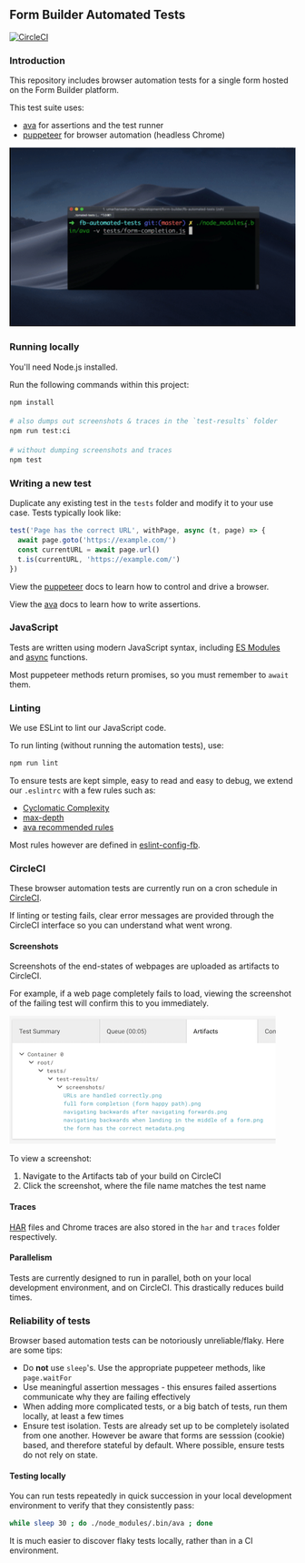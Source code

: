 
## Form Builder Automated Tests

[![CircleCI](https://circleci.com/gh/ministryofjustice/fb-automated-tests/tree/master.svg?style=svg)](https://circleci.com/gh/ministryofjustice/fb-automated-tests/tree/master)

### Introduction

This repository includes browser automation tests for a single form hosted on the Form Builder platform.

This test suite uses:

- [ava](https://github.com/avajs/ava) for assertions and the test runner
- [puppeteer](https://github.com/GoogleChrome/puppeteer) for browser automation (headless Chrome)

![demo of automated tests](docs/fb-automated-tests-preview-demo.gif)

### Running locally

You'll need Node.js installed.

Run the following commands within this project:

```sh
npm install

# also dumps out screenshots & traces in the `test-results` folder
npm run test:ci

# without dumping screenshots and traces
npm test
```

### Writing a new test

Duplicate any existing test in the `tests` folder and modify it to your use case. Tests typically look like:

```js
test('Page has the correct URL', withPage, async (t, page) => {
  await page.goto('https://example.com/')
  const currentURL = await page.url()
  t.is(currentURL, 'https://example.com/')
})
```

View the [puppeteer](https://github.com/GoogleChrome/puppeteer) docs to learn how to control and drive a browser.

View the [ava](https://github.com/avajs/ava) docs to learn how to write assertions.

### JavaScript

Tests are written using modern JavaScript syntax, including [ES Modules](https://developer.mozilla.org/en-US/docs/Web/JavaScript/Reference/Statements/import) and [async](https://developer.mozilla.org/en-US/docs/Web/JavaScript/Reference/Statements/async_function) functions.

Most puppeteer methods return promises, so you must remember to `await` them.

### Linting

We use ESLint to lint our JavaScript code.

To run linting (without running the automation tests), use:

```sh
npm run lint
```

To ensure tests are kept simple, easy to read and easy to debug, we extend our `.eslintrc` with a few rules such as:

* [Cyclomatic Complexity](https://eslint.org/docs/rules/complexity)
* [max-depth](https://eslint.org/docs/rules/max-depth)
* [ava recommended rules](https://github.com/avajs/eslint-plugin-ava)

Most rules however are defined in [eslint-config-fb](https://github.com/ministryofjustice/eslint-config-fb).

### CircleCI

These browser automation tests are currently run on a cron schedule in [CircleCI](https://circleci.com/gh/ministryofjustice/fb-automated-tests).

If linting or testing fails, clear error messages are provided through the CircleCI interface so you can understand what went wrong.

#### Screenshots

Screenshots of the end-states of webpages are uploaded as artifacts to CircleCI.

For example, if a web page completely fails to load, viewing the screenshot of the failing test will confirm this to you immediately.

![artifact](docs/circle-ci-artifacts.png)

To view a screenshot:

1. Navigate to the Artifacts tab of your build on CircleCI
2. Click the screenshot, where the file name matches the test name

#### Traces

[HAR](https://en.wikipedia.org/wiki/.har) files and Chrome traces are also stored in the `har` and `traces` folder respectively.

#### Parallelism

Tests are currently designed to run in parallel, both on your local development environment, and on CircleCI. This drastically reduces build times.

### Reliability of tests

Browser based automation tests can be notoriously unreliable/flaky. Here are some tips:

* Do __not__ use `sleep`'s. Use the appropriate puppeteer methods, like `page.waitFor`
* Use meaningful assertion messages - this ensures failed assertions communicate why they are failing effectively
* When adding more complicated tests, or a big batch of tests, run them locally, at least a few times
* Ensure test isolation. Tests are already set up to be completely isolated from one another. However be aware that forms are sesssion (cookie) based, and therefore stateful by default. Where possible, ensure tests do not rely on state.

#### Testing locally

You can run tests repeatedly in quick succession in your local development environment to verify that they consistently pass:

```sh
while sleep 30 ; do ./node_modules/.bin/ava ; done
```

It is much easier to discover flaky tests locally, rather than in a CI environment.